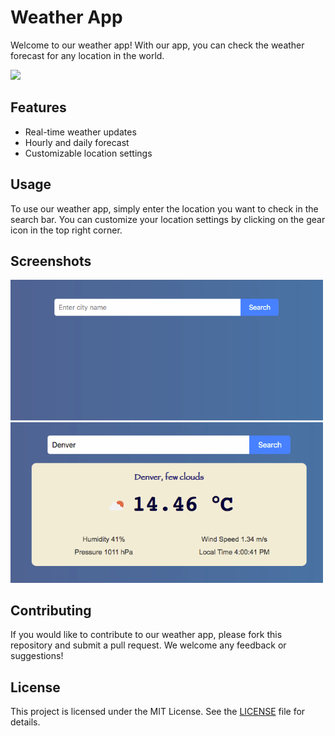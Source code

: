 <!DOCTYPE html>
<html lang="en">
<head>
    <meta charset="UTF-8">
</head>
<body>
    <h1>Weather App</h1>
    <p>Welcome to our weather app! With our app, you can check the weather forecast for any location in the world.</p>
    <img src="exe.jpeg" width=500px>
    <h2>Features</h2>
    <ul>
        <li>Real-time weather updates</li>
        <li>Hourly and daily forecast</li>
        <li>Customizable location settings</li>
    </ul>
    <h2>Usage</h2>
    <p>To use our weather app, simply enter the location you want to check in the search bar. You can customize your location settings by clicking on the gear icon in the top right corner.</p>
    <h2>Screenshots</h2>
    <img src="HomePage.png" width=500px><img src="Demo.png" width=500px>
    <h2>Contributing</h2>
    <p>If you would like to contribute to our weather app, please fork this repository and submit a pull request. We welcome any feedback or suggestions!</p>
    <h2>License</h2>
    <p>This project is licensed under the MIT License. See the <a href="LICENSE">LICENSE</a> file for details.</p>
</body>
</html>
